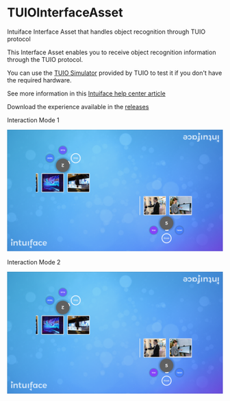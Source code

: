 # TUIOInterfaceAsset
Intuiface Interface Asset that handles object recognition through TUIO protocol

This Interface Asset enables you to receive object recognition information through the TUIO protocol. 

You can use the [TUIO Simulator](https://www.tuio.org/?software) provided by TUIO to test it if you don't have the required hardware. 

See more information in this [Intuiface help center article](https://support.intuiface.com/hc/en-us/articles/360007432151-Using-tangible-objects)

Download the experience available in the [releases](https://github.com/intuiface/TUIOInterfaceAsset/releases)

Interaction Mode 1

![Cloudinary Dashboard](Resources/demoXP-mode1.png)

Interaction Mode 2

![Cloudinary Dashboard](Resources/demoXP-mode1.png)
